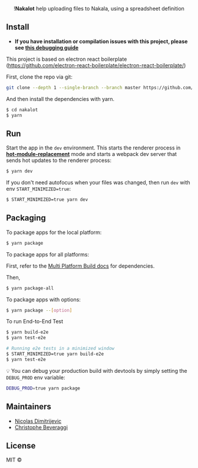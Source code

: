 
<div align="center">

!**Nakalot** help uploading files to Nakala, using a spreadsheet definition

</div>

## Install

- **If you have installation or compilation issues with this project, please see [this debugging guide](https://github.com/electron-react-boilerplate/electron-react-boilerplate/issues/400)**

This project is based on electron react boilerplate (https://github.com/electron-react-boilerplate/electron-react-boilerplate/)

First, clone the repo via git:

```bash
git clone --depth 1 --single-branch --branch master https://github.com/croll/nakalot.git
```

And then install the dependencies with yarn.

```bash
$ cd nakalot
$ yarn
```

## Run

Start the app in the `dev` environment. This starts the renderer process in [**hot-module-replacement**](https://webpack.js.org/guides/hmr-react/) mode and starts a webpack dev server that sends hot updates to the renderer process:

```bash
$ yarn dev
```

If you don't need autofocus when your files was changed, then run `dev` with env `START_MINIMIZED=true`:

```bash
$ START_MINIMIZED=true yarn dev
```

## Packaging

To package apps for the local platform:

```bash
$ yarn package
```

To package apps for all platforms:

First, refer to the [Multi Platform Build docs](https://www.electron.build/multi-platform-build) for dependencies.

Then,

```bash
$ yarn package-all
```

To package apps with options:

```bash
$ yarn package --[option]
```

To run End-to-End Test

```bash
$ yarn build-e2e
$ yarn test-e2e

# Running e2e tests in a minimized window
$ START_MINIMIZED=true yarn build-e2e
$ yarn test-e2e
```

:bulb: You can debug your production build with devtools by simply setting the `DEBUG_PROD` env variable:

```bash
DEBUG_PROD=true yarn package
```

## Maintainers

- [Nicolas Dimitrijevic](https://github.com/niclone)
- [Christophe Beveraggi](https://github.com/beve)

## License

MIT ©
